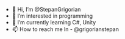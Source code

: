 - 👋 Hi, I’m @StepanGrigorian
- 👀 I’m interested in programming
- 🌱 I’m currently learning C#, Unity
- 📫 How to reach me ln - @grigorianstepan
<!---
StepanGrigorian/StepanGrigorian is a ✨ special ✨ repository because its `README.md` (this file) appears on your GitHub profile.
You can click the Preview link to take a look at your changes.
--->
